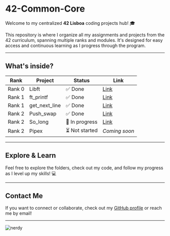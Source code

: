 # 42-Common-Core

Welcome to my centralized **42 Lisboa** coding projects hub! 🎓

This repository is where I organize all my assignments and projects from the 42 curriculum, spanning multiple ranks and modules. It's designed for easy access and continuous learning as I progress through the program.

---

## What's inside?

| Rank   | Project        | Status         | Link |
|--------|----------------|----------------|------|
| Rank 0 | Libft          | ✅ Done         | [Link](https://github.com/PedroLouzada/42-Libft) |
| Rank 1 | ft_printf      | ✅ Done         | [Link](https://github.com/PedroLouzada/42-Printf) |
| Rank 1 | get_next_line  | ✅ Done         | [Link](https://github.com/PedroLouzada/42-Get_next_line) |
| Rank 2 | Push_swap      | ✅ Done         | [Link](https://github.com/PedroLouzada/42-Push_swap) |
| Rank 2 | So_long        | 🚧 In progress  | [Link](https://github.com/PedroLouzada/42-So_long) |
| Rank 2 | Pipex          | ⏳ Not started  | _Coming soon_ |


---

## Explore & Learn

Feel free to explore the folders, check out my code, and follow my progress as I level up my skills! 💻

---

## Contact Me

If you want to connect or collaborate, check out my [GitHub profile](https://github.com/PedroLouzada) or reach me by email!

---
![nerdy](https://media1.tenor.com/m/IVh7YxGaB_4AAAAC/nerd-emoji.gif)
